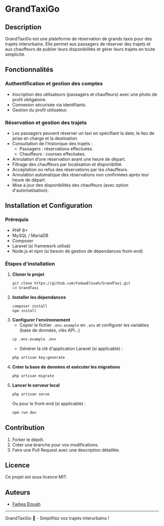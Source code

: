 # GrandTaxiGo

## Description
GrandTaxiGo est une plateforme de réservation de grands taxis pour des trajets interurbains. Elle permet aux passagers de réserver des trajets et aux chauffeurs de publier leurs disponibilités et gérer leurs trajets en toute simplicité.

## Fonctionnalités

### Authentification et gestion des comptes
- Inscription des utilisateurs (passagers et chauffeurs) avec une photo de profil obligatoire.
- Connexion sécurisée via identifiants.
- Gestion du profil utilisateur.

### Réservation et gestion des trajets
- Les passagers peuvent réserver un taxi en spécifiant la date, le lieu de prise en charge et la destination.
- Consultation de l'historique des trajets :
  - Passagers : réservations effectuées.
  - Chauffeurs : courses effectuées.
- Annulation d’une réservation avant une heure de départ.
- Filtrage des chauffeurs par localisation et disponibilité.
- Acceptation ou refus des réservations par les chauffeurs.
- Annulation automatique des réservations non confirmées après leur heure de départ.
- Mise à jour des disponibilités des chauffeurs (avec option d'automatisation).

## Installation et Configuration
### Prérequis
- PHP 8+
- MySQL / MariaDB
- Composer
- Laravel (si framework utilisé)
- Node.js et npm (si besoin de gestion de dépendances front-end)

### Étapes d'installation
1. **Cloner le projet**
   ```bash
   git clone https://github.com/FadwaElouah/GrandTaxi.git
   cd GrandTaxi
   ```
2. **Installer les dépendances**
   ```bash
   composer install
   npm install
   ```
3. **Configurer l'environnement**
   - Copier le fichier `.env.example` en `.env` et configurer les variables (base de données, clés API...)
   ```bash
   cp .env.example .env
   ```
   - Générer la clé d'application Laravel (si applicable) :
   ```bash
   php artisan key:generate
   ```
4. **Créer la base de données et exécuter les migrations**
   ```bash
   php artisan migrate
   ```
5. **Lancer le serveur local**
   ```bash
   php artisan serve
   ```
   Ou pour le front-end (si applicable) :
   ```bash
   npm run dev
   ```

## Contribution
1. Forker le dépôt.
2. Créer une branche pour vos modifications.
3. Faire une Pull Request avec une description détaillée.

## Licence
Ce projet est sous licence MIT.

## Auteurs
- [Fadwa Elouah](https://github.com/FadwaElouah)

---
GrandTaxiGo 🚖 - Simplifiez vos trajets interurbains !

